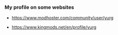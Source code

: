 ### My profile on some websites

- https://www.modhoster.com/community/user/yurg

- https://www.kingmods.net/en/profile/yurg
